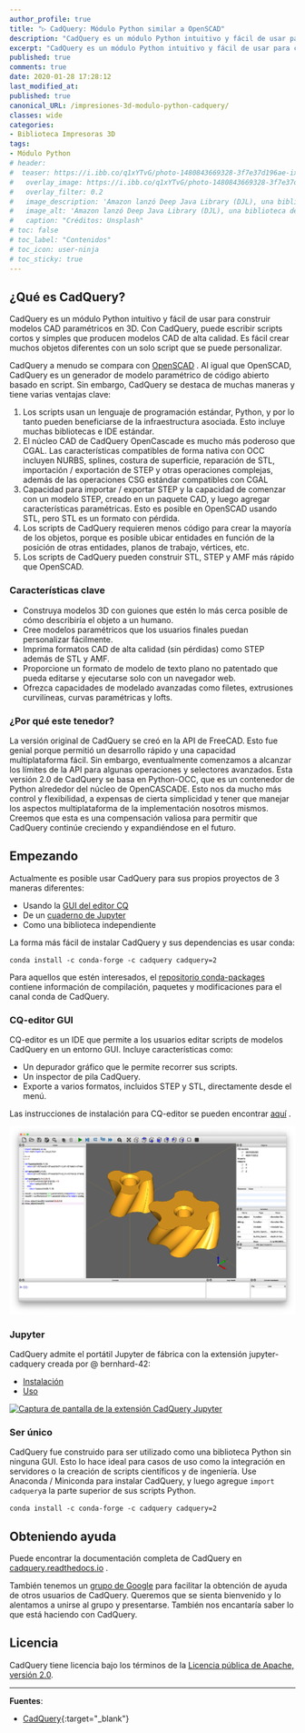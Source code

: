 ```yaml
---
author_profile: true
title: "▷ CadQuery: Módulo Python similar a OpenSCAD"
description: "CadQuery es un módulo Python intuitivo y fácil de usar para construir modelos CAD paramétricos en 3D."
excerpt: "CadQuery es un módulo Python intuitivo y fácil de usar para construir modelos CAD paramétricos en 3D."
published: true
comments: true
date: 2020-01-28 17:28:12
last_modified_at: 
published: true
canonical_URL: /impresiones-3d-modulo-python-cadquery/
classes: wide
categories:
- Biblioteca Impresoras 3D
tags:
- Módulo Python
# header:
#  teaser: https://i.ibb.co/q1xYTvG/photo-1480843669328-3f7e37d196ae-ixlib-rb-1-2.jpg
#   overlay_image: https://i.ibb.co/q1xYTvG/photo-1480843669328-3f7e37d196ae-ixlib-rb-1-2.jpg
#   overlay_filter: 0.2
#   image_description: 'Amazon lanzó Deep Java Library (DJL), una biblioteca de código abierto con API de Java para simplificar la capacitación, las pruebas, la implementación y la creación en 2020'
#   image_alt: 'Amazon lanzó Deep Java Library (DJL), una biblioteca de código abierto con API de Java para simplificar la capacitación, las pruebas, la implementación y la creación en 2002'
#   caption: "Créditos: Unsplash"
# toc: false
# toc_label: "Contenidos"
# toc_icon: user-ninja
# toc_sticky: true
---
```


## ¿Qué es CadQuery?

CadQuery es un módulo Python intuitivo y fácil de usar para construir modelos CAD paramétricos en 3D. Con CadQuery, puede escribir scripts cortos y simples que producen modelos CAD de alta calidad. Es fácil crear muchos objetos diferentes con un solo script que se puede personalizar.

CadQuery a menudo se compara con [OpenSCAD](http://www.openscad.org/) . Al igual que OpenSCAD, CadQuery es un generador de modelo paramétrico de código abierto basado en script. Sin embargo, CadQuery se destaca de muchas maneras y tiene varias ventajas clave:

1. Los scripts usan un lenguaje de programación estándar, Python, y por lo tanto pueden beneficiarse de la infraestructura asociada. Esto incluye muchas bibliotecas e IDE estándar.
2. El núcleo CAD de CadQuery OpenCascade es mucho más poderoso que CGAL. Las características compatibles de forma nativa con OCC incluyen NURBS, splines, costura de superficie, reparación de STL, importación / exportación de STEP y otras operaciones complejas, además de las operaciones CSG estándar compatibles con CGAL
3. Capacidad para importar / exportar STEP y la capacidad de comenzar con un modelo STEP, creado en un paquete CAD, y luego agregar características paramétricas. Esto es posible en OpenSCAD usando STL, pero STL es un formato con pérdida.
4. Los scripts de CadQuery requieren menos código para crear la mayoría de los objetos, porque es posible ubicar entidades en función de la posición de otras entidades, planos de trabajo, vértices, etc.
5. Los scripts de CadQuery pueden construir STL, STEP y AMF más rápido que OpenSCAD.

### Características clave

- Construya modelos 3D con guiones que estén lo más cerca posible de cómo describiría el objeto a un humano.
- Cree modelos paramétricos que los usuarios finales puedan personalizar fácilmente.
- Imprima formatos CAD de alta calidad (sin pérdidas) como STEP además de STL y AMF.
- Proporcione un formato de modelo de texto plano no patentado que pueda editarse y ejecutarse solo con un navegador web.
- Ofrezca capacidades de modelado avanzadas como filetes, extrusiones curvilíneas, curvas paramétricas y lofts.

### ¿Por qué este tenedor?

La versión original de CadQuery se creó en la API de FreeCAD. Esto fue genial porque permitió un desarrollo rápido y una capacidad multiplataforma fácil. Sin embargo, eventualmente comenzamos a alcanzar los límites de la API para algunas operaciones y selectores avanzados. Esta versión 2.0 de CadQuery se basa en Python-OCC, que es un contenedor de Python alrededor del núcleo de OpenCASCADE. Esto nos da mucho más control y flexibilidad, a expensas de cierta simplicidad y tener que manejar los aspectos multiplataforma de la implementación nosotros mismos. Creemos que esta es una compensación valiosa para permitir que CadQuery continúe creciendo y expandiéndose en el futuro.

## Empezando

Actualmente es posible usar CadQuery para sus propios proyectos de 3 maneras diferentes:

- Usando la [GUI del editor CQ](https://github.com/CadQuery/CQ-editor)
- De un [cuaderno de Jupyter](https://github.com/bernhard-42/jupyter-cadquery)
- Como una biblioteca independiente

La forma más fácil de instalar CadQuery y sus dependencias es usar conda:

```
conda install -c conda-forge -c cadquery cadquery=2
```

Para aquellos que estén interesados, el [repositorio conda-packages](https://github.com/CadQuery/conda-packages) contiene información de compilación, paquetes y modificaciones para el canal conda de CadQuery.

### CQ-editor GUI

CQ-editor es un IDE que permite a los usuarios editar scripts de modelos CadQuery en un entorno GUI. Incluye características como:

- Un depurador gráfico que le permite recorrer sus scripts.
- Un inspector de pila CadQuery.
- Exporte a varios formatos, incluidos STEP y STL, directamente desde el menú.

Las instrucciones de instalación para CQ-editor se pueden encontrar [aquí](https://github.com/CadQuery/CQ-editor#installation) .

[![Captura de pantalla del editor CQ](https://raw.githubusercontent.com/CadQuery/CQ-editor/master/screenshots/screenshot3.png)](https://raw.githubusercontent.com/CadQuery/CQ-editor/master/screenshots/screenshot3.png)

### Jupyter

CadQuery admite el portátil Jupyter de fábrica con la extensión jupyter-cadquery creada por @ bernhard-42:

- [Instalación](https://github.com/bernhard-42/jupyter-cadquery#installation)
- [Uso](https://github.com/bernhard-42/jupyter-cadquery#jupyter-cadquery)

[![Captura de pantalla de la extensión CadQuery Jupyter](https://raw.githubusercontent.com/bernhard-42/jupyter-cadquery/master/screenshots/0_intro.png)](https://raw.githubusercontent.com/bernhard-42/jupyter-cadquery/master/screenshots/0_intro.png)

### Ser único

CadQuery fue construido para ser utilizado como una biblioteca Python sin ninguna GUI. Esto lo hace ideal para casos de uso como la integración en servidores o la creación de scripts científicos y de ingeniería. Use Anaconda / Miniconda para instalar CadQuery, y luego agregue `import cadquery`a la parte superior de sus scripts Python.

```
conda install -c conda-forge -c cadquery cadquery=2
```

## Obteniendo ayuda

Puede encontrar la documentación completa de CadQuery en [cadquery.readthedocs.io](https://cadquery.readthedocs.io/) .

También tenemos un [grupo de Google](https://groups.google.com/forum/#!forum/cadquery) para facilitar la obtención de ayuda de otros usuarios de CadQuery. Queremos que se sienta bienvenido y lo alentamos a unirse al grupo y presentarse. También nos encantaría saber lo que está haciendo con CadQuery.

## Licencia

CadQuery tiene licencia bajo los términos de la [Licencia pública de Apache, versión 2.0](http://www.apache.org/licenses/LICENSE-2.0).

_____

**Fuentes**:

* [CadQuery](https://github.com/CadQuery/cadquery#what-is-cadquery){:target="_blank"}
